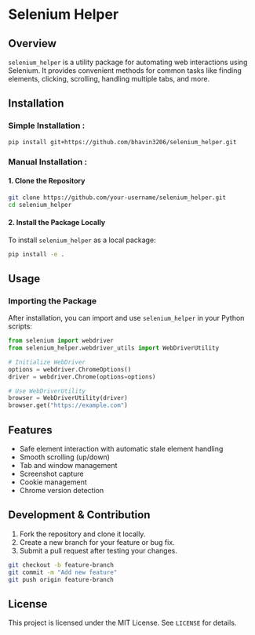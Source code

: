 # Selenium Helper

## Overview
`selenium_helper` is a utility package for automating web interactions using Selenium. It provides convenient methods for common tasks like finding elements, clicking, scrolling, handling multiple tabs, and more.

## Installation

### Simple Installation :
```sh
pip install git+https://github.com/bhavin3206/selenium_helper.git
```

### Manual Installation :

#### 1. Clone the Repository
```sh
git clone https://github.com/your-username/selenium_helper.git
cd selenium_helper
```

#### 2. Install the Package Locally
To install `selenium_helper` as a local package:
```sh
pip install -e .
```

## Usage

### Importing the Package
After installation, you can import and use `selenium_helper` in your Python scripts:

```python
from selenium import webdriver
from selenium_helper.webdriver_utils import WebDriverUtility

# Initialize WebDriver
options = webdriver.ChromeOptions()
driver = webdriver.Chrome(options=options)

# Use WebDriverUtility
browser = WebDriverUtility(driver)
browser.get("https://example.com")
```

## Features
- Safe element interaction with automatic stale element handling
- Smooth scrolling (up/down)
- Tab and window management
- Screenshot capture
- Cookie management
- Chrome version detection

## Development & Contribution
1. Fork the repository and clone it locally.
2. Create a new branch for your feature or bug fix.
3. Submit a pull request after testing your changes.

```sh
git checkout -b feature-branch
git commit -m "Add new feature"
git push origin feature-branch
```

## License
This project is licensed under the MIT License. See `LICENSE` for details.

